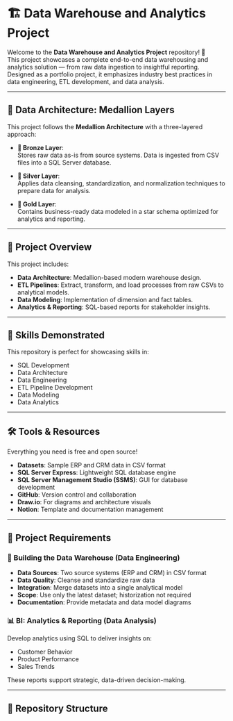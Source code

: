 # 🏗️ Data Warehouse and Analytics Project

Welcome to the **Data Warehouse and Analytics Project** repository! 🚀  
This project showcases a complete end-to-end data warehousing and analytics solution — from raw data ingestion to insightful reporting. Designed as a portfolio project, it emphasizes industry best practices in data engineering, ETL development, and data analysis.

---

## 📐 Data Architecture: Medallion Layers

This project follows the **Medallion Architecture** with a three-layered approach:

- **🔹 Bronze Layer**:  
  Stores raw data as-is from source systems. Data is ingested from CSV files into a SQL Server database.

- **🔸 Silver Layer**:  
  Applies data cleansing, standardization, and normalization techniques to prepare data for analysis.

- **🏅 Gold Layer**:  
  Contains business-ready data modeled in a star schema optimized for analytics and reporting.

---

## 📖 Project Overview

This project includes:

- **Data Architecture**: Medallion-based modern warehouse design.
- **ETL Pipelines**: Extract, transform, and load processes from raw CSVs to analytical models.
- **Data Modeling**: Implementation of dimension and fact tables.
- **Analytics & Reporting**: SQL-based reports for stakeholder insights.

---

## 🎯 Skills Demonstrated

This repository is perfect for showcasing skills in:

- SQL Development  
- Data Architecture  
- Data Engineering  
- ETL Pipeline Development  
- Data Modeling  
- Data Analytics

---

## 🛠️ Tools & Resources

Everything you need is free and open source!

- **Datasets**: Sample ERP and CRM data in CSV format
- **SQL Server Express**: Lightweight SQL database engine
- **SQL Server Management Studio (SSMS)**: GUI for database development
- **GitHub**: Version control and collaboration
- **Draw.io**: For diagrams and architecture visuals
- **Notion**: Template and documentation management

---

## 🚀 Project Requirements

### 🔧 Building the Data Warehouse (Data Engineering)

- **Data Sources**: Two source systems (ERP and CRM) in CSV format
- **Data Quality**: Cleanse and standardize raw data
- **Integration**: Merge datasets into a single analytical model
- **Scope**: Use only the latest dataset; historization not required
- **Documentation**: Provide metadata and data model diagrams

### 📊 BI: Analytics & Reporting (Data Analysis)

Develop analytics using SQL to deliver insights on:

- Customer Behavior
- Product Performance
- Sales Trends

These reports support strategic, data-driven decision-making.

---

## 📂 Repository Structure

